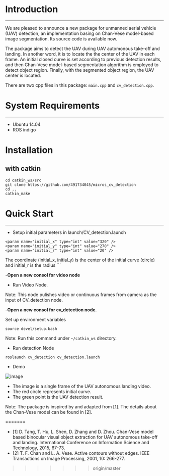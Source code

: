 # Introduction
----------------
We are pleased to announce a new package for unmanned aerial vehicle (UAV) detection, an implementation basing on Chan-Vese model-based image segmentation. Its source code is available now.
 
The package aims to detect the UAV during UAV automonous take-off and landing. In another word, it is to locate the the center of the UAV in each frame. An initial closed curve is set according to previous detection results, and then Chan-Vese model-based segmentation algorithm is employed to detect object region. Finally, with the segmented object region, the UAV center is located.  
 
There are two cpp files in this package: ```main.cpp``` and ```cv_detection.cpp```. 

# System Requirements
------------------------
- Ubuntu 14.04
- ROS indigo

# Installation
<!-- ------------------------ -->
## with catkin
```
cd catkin_ws/src
git clone https://github.com/491734045/micros_cv_detection
cd ..
catkin_make
```


# Quick Start
------------------------
- Setup initial parameters in launch/CV_detection.launch
```
<param name="initial_x" type="int" value="320" />
<param name="initial_y" type="int" value="270" />
<param name="initial_r" type="int" value="20" />
```
The coordinate (initial_x, initial_y) is the center of the initial curve (circle) and initial_r is the radius ```
 
-**Open a new consol for video node**
- Run Video Node.

Note: This node pulishes video or continuous frames from camera as the input of CV_detection node.

-**Open a new consol for cv_detection node**.

Set up environment variables
```
source devel/setup.bash
```
Note: Run this command under `~/catkin_ws` directory. 
- Run detection Node
```
roslaunch cv_detection cv_detection.launch
```
- Demo

![image](https://cloud.githubusercontent.com/assets/11674154/9218708/384ea87e-4107-11e5-9685-ef04869a1113.png)
 

- The image is a single frame of the UAV autonomous landing video.
- The red circle represents initial curve.
- The green point is the UAV detection result.


Note: The package is inspired by and adapted from [1]. The details about the Chan-Vese model can be found in [2].

=======
- [1] D. Tang, T. Hu, L. Shen, D. Zhang and D. Zhou. Chan-Vese model based binocular visual object extraction for UAV autonomous take-off and landing. International Conference on Information Science and Technology, 2015, 67-73.
- [2] T. F. Chan and L. A. Vese. Active contours without edges. IEEE Transactions on Image Processing, 2001, 10: 266-277.
>>>>>>> origin/master
